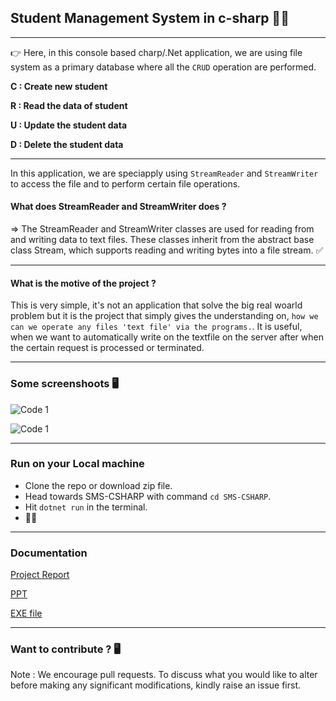 ## <b>Student Management System in c-sharp 👨‍✈️</b>

---

👉 Here, in this console based charp/.Net application, we are using file system as a primary database where all the `CRUD` operation are performed.

<b>C : Create new student</b>

<b>R : Read the data of student</b>

<b>U : Update the student data</b>

<b>D : Delete the student data</b>

---

In this application, we are speciapply using `StreamReader` and `StreamWriter` to access the file and to perform certain file operations.

#### What does StreamReader and StreamWriter does ?

=> The StreamReader and StreamWriter classes are used for reading from and writing data to text files. These classes inherit from the abstract base class Stream, which supports reading and writing bytes into a file stream. ✅

---

#### What is the motive of the project ?

This is very simple, it's not an application that solve the big real woarld problem but it is the project that simply gives the understanding on, `how we can we operate any files 'text file' via the programs.`. It is useful, when we want to automatically write on the textfile on the server after when the certain request is processed or terminated.

---

### Some screenshoots 🖥
![Code 1 ](https://media.discordapp.net/attachments/1041776804685418598/1074176472857718784/screenshotr_2023-2-12T9-37-41.png?width=709&height=452 "Title")

![Code 1 ](https://media.discordapp.net/attachments/1041776804685418598/1074176473113575534/screenshotr_2023-2-12T9-38-37.png?width=709&height=452 "Title")

 --------------------------------------------------------
### Run on your Local machine
- Clone the repo or download zip file.
- Head towards SMS-CSHARP with command `cd SMS-CSHARP`.
- Hit `dotnet run` in the terminal.
- 🚀🚀

---------------------------------------------------------------
### Documentation 
[Project Report](https://docs.google.com/document/d/1juejRKTgkZErkgXAxFGX3De42vNjmJNb-_1kfRhhoVs/edit)

[PPT](https://1drv.ms/p/s!AilccaVYUZ0QgR-xwM5RPiWW22Yv?e=23cmcT)

[EXE file](https://drive.google.com/file/d/1hSAGORntVV9GlHvmvcz3_kENi-k-Jhm6/view?usp=sharing)

---------------------------------------------------------------
### Want to contribute ? 🖥
Note : We encourage pull requests. To discuss what you would like to alter before making any significant modifications, kindly raise an issue first.
